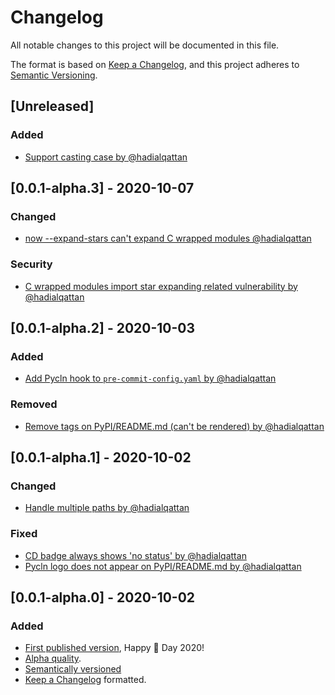 # Changelog

All notable changes to this project will be documented in this file.

The format is based on [Keep a Changelog](https://keepachangelog.com/en/1.0.0/), and
this project adheres to [Semantic Versioning](https://semver.org/spec/v2.0.0.html).

<!-- Please use the below template. -->
<!-- - [description by @username](https://github.com/hadialqattan/pycln/pull/{pull_number}) -->

## [Unreleased]

### Added

- [Support casting case by @hadialqattan](https://github.com/hadialqattan/pycln/pull/34)

## [0.0.1-alpha.3] - 2020-10-07

### Changed

- [now --expand-stars can't expand C wrapped modules @hadialqattan](https://github.com/hadialqattan/pycln/pull/20)

### Security

- [C wrapped modules import star expanding related vulnerability by @hadialqattan](https://github.com/hadialqattan/pycln/pull/20)

## [0.0.1-alpha.2] - 2020-10-03

### Added

- [Add Pycln hook to `pre-commit-config.yaml` by @hadialqattan](https://github.com/hadialqattan/pycln/pull/13)

### Removed

- [Remove <quote> tags on PyPI/README.md (can't be rendered) by @hadialqattan](https://github.com/hadialqattan/pycln/pull/13)

## [0.0.1-alpha.1] - 2020-10-02

### Changed

- [Handle multiple paths by @hadialqattan](https://github.com/hadialqattan/pycln/pull/12)

### Fixed

- [CD badge always shows 'no status' by @hadialqattan](https://github.com/hadialqattan/pycln/pull/11)
- [Pycln logo does not appear on PyPI/README.md by @hadialqattan](https://github.com/hadialqattan/pycln/pull/11)

## [0.0.1-alpha.0] - 2020-10-02

### Added

- [First published version](https://pypi.org/project/pycln/), Happy 🍰 Day 2020!
- [Alpha quality](https://techterms.com/definition/alpha_software).
- [Semantically versioned](https://semver.org/spec/v2.0.0.html)
- [Keep a Changelog](https://keepachangelog.com/en/1.0.0/) formatted.
